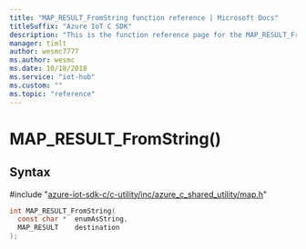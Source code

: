 ```yaml
---                             
title: "MAP_RESULT_FromString function reference | Microsoft Docs" 
titleSuffix: "Azure IoT C SDK"            
description: "This is the function reference page for the MAP_RESULT_FromString() function in the Azure IoT C SDK. This SDK is used with Azure IoT Hub and Azure IoT Hub Device Provisioning Service"            
manager: timlt                 
author: wesmc7777              
ms.author: wesmc               
ms.date: 10/18/2018                    
ms.service: "iot-hub"             
ms.custom: ""                
ms.topic: "reference"        
---                            
```


# MAP_RESULT_FromString()

## Syntax

\#include "[azure-iot-sdk-c/c-utility/inc/azure_c_shared_utility/map.h](../map-h.md)"  
```C
int MAP_RESULT_FromString(
  const char *  enumAsString,
  MAP_RESULT    destination
);
```

